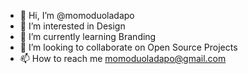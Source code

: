 - 👋 Hi, I’m @momoduoladapo
- 👀 I’m interested in Design
- 🌱 I’m currently learning Branding 
- 💞️ I’m looking to collaborate on Open Source Projects
- 📫 How to reach me momoduoladapo@gmail.com

<!---
momoduoladapo/momoduoladapo is a ✨ special ✨ repository because its `README.md` (this file) appears on your GitHub profile.
You can click the Preview link to take a look at your changes.
--->
